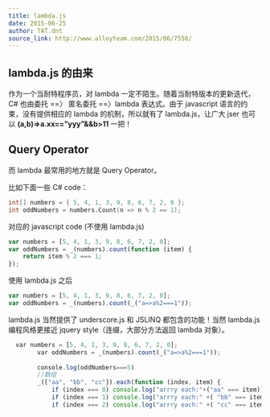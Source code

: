 ```yaml
---
title: lambda.js
date: 2015-06-25
author: TAT.dnt
source_link: http://www.alloyteam.com/2015/06/7558/
---
```


<!-- {% raw %} - for jekyll -->

## lambda.js 的由来

作为一个当耐特程序员，对 lambda 一定不陌生。随着当耐特版本的更新迭代，C# 也由委托 ==〉 匿名委托 ==〉lambda 表达式。由于 javascript 语言的约束，没有提供相应的 lambda 的机制，所以就有了 lambda.js，让广大 jser 也可以 **(a,b)=>a.xx==”yyy”&&b>11** 一把！

## Query Operator

而 lambda 最常用的地方就是 Query Operator。

比如下面一些 C# code：

```c
int[] numbers = { 5, 4, 1, 3, 9, 8, 6, 7, 2, 0 };
int oddNumbers = numbers.Count(n => n % 2 == 1);
```

对应的 javascript code (不使用 lambda.js)

```javascript
var numbers = [5, 4, 1, 3, 9, 8, 6, 7, 2, 0];
var oddNumbers = _(numbers).count(function (item) {
    return item % 2 === 1;
});
```

使用 lambda.js 之后

```javascript
var numbers = [5, 4, 1, 3, 9, 8, 6, 7, 2, 0];
var oddNumbers = _(numbers).count(_("a=>a%2===1"));
```

lambda.js 当然提供了 underscore.js 和 JSLINQ 都包含的功能！当然 lambda.js 编程风格更接近 jquery style（连缀，大部分方法返回 lambda 对象）。

```javascript
  var numbers = [5, 4, 1, 3, 9, 8, 6, 7, 2, 0];
        var oddNumbers = _(numbers).count(_("a=>a%2===1"));
 
        console.log(oddNumbers===5)
        //数组
        _(["aa", "bb", "cc"]).each(function (index, item) {
            if (index === 0) console.log("arrry each:"+("aa" === item));
            if (index === 1) console.log("arrry each:" +( "bb" === item));
            if (index === 2) console.log("arrry each:" +( "cc" === item));
```


<!-- {% endraw %} - for jekyll -->